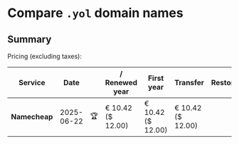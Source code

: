 # Compare `.yol` domain names

## Summary

Pricing (excluding taxes):

| Service | Date |  | / Renewed year | First year | Transfer | Restoration |
|--|--|--|--|--|--|--|
| **Namecheap** | 2025-06-22 | 🏆 | € 10.42<br>($ 12.00) | € 10.42<br>($ 12.00) | € 10.42<br>($ 12.00) |  |
